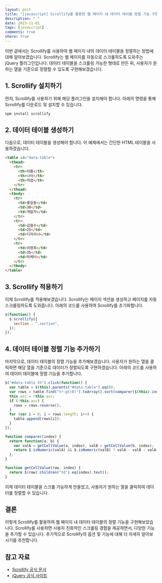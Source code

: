 ```yaml
---
layout: post
title: "[javascript] Scrollify를 활용한 웹 페이지 내 데이터 테이블 정렬 기능 구현하기"
description: " "
date: 2023-11-01
tags: [javascript]
comments: true
share: true
---
```


이번 글에서는 Scrollify를 사용하여 웹 페이지 내의 데이터 테이블을 정렬하는 방법에 대해 알아보겠습니다. Scrollify는 웹 페이지를 자동으로 스크롤하도록 도와주는 jQuery 플러그인입니다. 데이터 테이블을 스크롤링 가능한 형태로 만든 뒤, 사용자가 원하는 열을 기준으로 정렬할 수 있도록 구현해보겠습니다.

## 1. Scrollify 설치하기

먼저, Scrollify를 사용하기 위해 해당 플러그인을 설치해야 합니다. 아래의 명령을 통해 Scrollify를 다운로드 및 설치할 수 있습니다.

```bash
npm install scrollify
```

## 2. 데이터 테이블 생성하기

다음으로, 데이터 테이블을 생성해야 합니다. 이 예제에서는 간단한 HTML 테이블을 사용하겠습니다.

```html
<table id="data-table">
  <thead>
    <tr>
      <th>이름</th>
      <th>나이</th>
      <th>직업</th>
    </tr>
  </thead>
  <tbody>
    <tr>
      <td>홍길동</td>
      <td>30</td>
      <td>개발자</td>
    </tr>
    <tr>
      <td>김철수</td>
      <td>25</td>
      <td>디자이너</td>
    </tr>
    <tr>
      <td>이영희</td>
      <td>35</td>
      <td>마케터</td>
    </tr>
  </tbody>
</table>
```

## 3. Scrollify 적용하기

이제 Scrollify를 적용해보겠습니다. Scrollify는 페이지 섹션을 생성하고 페이지를 자동 스크롤링하도록 도와줍니다. 아래의 코드를 사용하여 Scrollify를 초기화합니다.

```javascript
$(function() {
  $.scrollify({
    section : ".section",
  });
});
```

## 4. 데이터 테이블 정렬 기능 추가하기

마지막으로, 데이터 테이블의 정렬 기능을 추가해보겠습니다. 사용자가 원하는 열을 클릭하면 해당 열을 기준으로 데이터가 정렬되도록 구현하겠습니다. 아래의 코드를 사용하여 데이터 테이블에 정렬 기능을 추가합니다.

```javascript
$("#data-table th").click(function() {
  var table = $(this).parents("#data-table").eq(0);
  var rows = table.find("tr:gt(0)").toArray().sort(comparer($(this).index()));
  this.asc = !this.asc;
  if (!this.asc) {
    rows = rows.reverse();
  }
  for (var i = 0; i < rows.length; i++) {
    table.append(rows[i]);
  }
});

function comparer(index) {
  return function(a, b) {
    var valA = getCellValue(a, index), valB = getCellValue(b, index);
    return $.isNumeric(valA) && $.isNumeric(valB) ? valA - valB : valA.localeCompare(valB);
  };
}

function getCellValue(row, index) {
  return $(row).children("td").eq(index).text();
}
```

이제 데이터 테이블을 스크롤 가능하게 만들었고, 사용자가 원하는 열을 클릭하여 데이터를 정렬할 수 있습니다.

## 결론

이렇게 Scrollify를 활용하여 웹 페이지 내 데이터 테이블의 정렬 기능을 구현해보았습니다. Scrollify를 사용하면 사용자 친화적인 스크롤링 경험을 제공하면서, 다양한 기능을 추가할 수 있습니다. 추가적으로 Scrollify의 옵션 및 기능에 대해 더 자세히 알아보시기를 추천합니다.

## 참고 자료

- [Scrollify 공식 문서](http://projects.lukehaas.me/scrollify/)
- [jQuery 공식 사이트](https://jquery.com/)